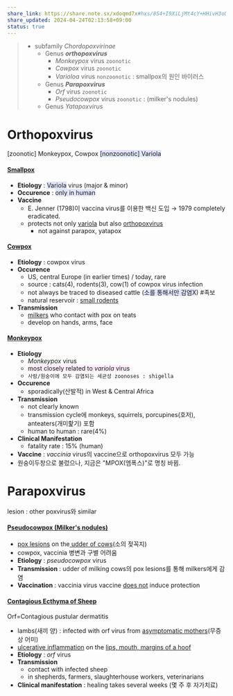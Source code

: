 ```yaml
---
share_link: https://share.note.sx/xdoqmd7x#hxs/8S4+I9XiLjMt4cY+HHivH3oUkrE+npZZdtSIAio
share_updated: 2024-04-24T02:13:58+09:00
status: true
---
```


> - subfamily *Chordopoxvirinae*
> 	- Genus ***orthopoxvirus***
> 		- *Monkeypox* virus `zoonotic`
> 		- *Cowpox* virus `zoonotic`
> 		- *Varioloa* virus `nonzoonotic` : smallpox의 원인 바이러스
> 	- Genus ***Parapoxvirus***
> 		- *Orf* virus `zoonotic`
> 		- *Pseudocowpox* virus `zoonotic` : (milker's nodules)
> 	- Genus *Yatapoxvirus*

# Orthopoxvirus

[zoonotic] Monkeypox, Cowpox
<span style="background:#e0e5fc">[nonzoonotic] Variola</span>
#### [Smallpox](./Smallpox.md)
- **Etiology** : <span style="background:#e0e5fc">Variola</span> virus (major & minor)
- **Occurence** : <span style="background:#e0e5fc">only in human</span>
- **Vaccine**
	- E. Jenner (1798)이 vaccina virus를 이용한 백신 도입 → 1979 completely eradicated.
	- protects not only <u>variola</u> but also <u>orthopoxvirus</u>
		- not against parapox, yatapox
#### [Cowpox](./Cowpox.md)
- **Etiology** : cowpox virus
- **Occurence**
	- US, central Europe (in earlier times) / today, rare
	- source : cats(4), rodents(3), cow(1) of cowpox virus infection
	- not always be traced to diseased cattle (<span style="background:#e0e5fc">소를 통해서만 감염X</span>) #족보
	- natural reservoir : <u>small rodents</u>
- **Transmission**
	- <u>milkers</u> who contact with pox on teats
	- develop on hands, arms, face
#### [Monkeypox](./Monkeypox.md)
- **Etiology**
	- *Monkeypox* virus
	- <span style="background:#fceef8">most closely related to <i>variola</i> virus</span>
	- `사람/원숭이에 모두 감염되는 세균성 zoonoses : shigella`
- **Occurence**
	- sporadically(산발적) in West & Central Africa
- **Transmission**
	- not clearly known
	- transmission cycle에 monkeys, squirrels, porcupines(호저), anteaters(개미핥기) 포함
	- human to human : rare(4%)
- **Clinical Manifestation**
	- fatality rate : 15% (human)
- **Vaccine** : *vaccinia* virus의 vaccine으로 orthopoxvirus 모두 가능
- 원숭이두창으로 불렀으나, 지금은 "MPOX(엠폭스)"로 명칭 바뀜.
# Parapoxvirus
lesion : other poxvirus와 similar
#### [Pseudocowpox (Milker's nodules)](./Pseudocowpox%20(Milker's%20nodules).md)
- <u>pox lesions</u> on the<u> udder of cows</u>(소의 젖꼭지)
- cowpox, vaccinia 병변과 구별 어려움
- **Etiology** : *pseudocowpox* virus
- **Transmission** : udder of milking cows의 pox lesions를 통해 milkers에게 감염
- **Vaccination** : vaccinia virus vaccine <u>does not</u> induce protection

#### [Contagious Ecthyma of Sheep](./Contagious%20Ecthyma%20of%20Sheep.md)
Orf=Contagious pustular dermatitis
- lambs(새끼 양) : infected with orf virus from <u>asymptomatic mothers</u>(무증상 어미)
- <u>ulcerative inflammation</u> on the <u>lips, mouth, margins of a hoof</u>
- **Etiology** : *orf* virus
- **Transmission**
	- contact with infected sheep
	- in shepherds, farmers, slaughterhouse workers, veterinarians
- **Clinical manifestation** : healing takes several weeks (몇 주 후 자가치료)